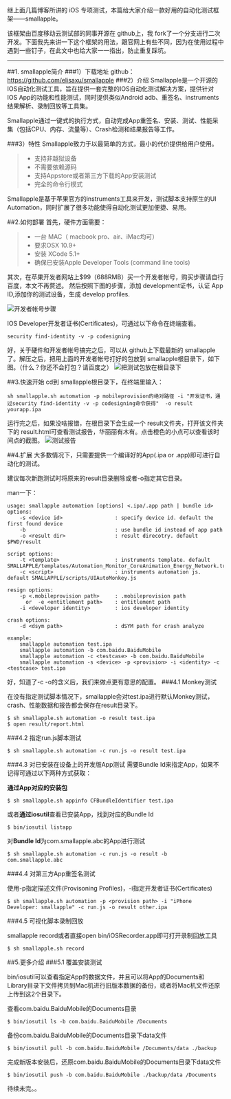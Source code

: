 继上面几篇博客所讲的 iOS 专项测试，本篇给大家介绍一款好用的自动化测试框架——smallapple。

该框架由百度移动云测试部的同事开源在 github上，我 fork了一个分支进行二次开发。下面我先来讲一下这个框架的用法，跟官网上有些不同，因为在使用过程中遇到一些钉子，在此文中也给大家一一指出，防止重复踩坑。


----------


##1. smallapple简介
###1）下载地址
github：https://github.com/elisaxu/smallapple
###2）介绍
Smallapple是一个开源的IOS自动化测试工具，旨在提供一套完整的IOS自动化测试解决方案，提供针对IOS App的功能和性能测试，同时提供类似Android adb、重签名、instruments结果解析、录制回放等工具集。

Smallapple通过一键式的执行方式，自动完成App重签名、安装、测试、性能采集（包括CPU、内存、流量等）、Crash检测和结果报告等工作。

###3）特性
Smallapple致力于以最简单的方式，最小的代价提供给用户使用。

>* 支持非越狱设备
>* 不需要依赖源码
>* 支持Appstore或者第三方下载的App安装测试
>* 完全的命令行模式

Smallapple是基于苹果官方的instruments工具来开发，测试脚本支持原生的UI Automation，同时扩展了很多功能使得自动化测试更加便捷、易用。

##2.如何部署
首先，硬件方面需要：
>* 一台 MAC（ macbook pro、air、iMac均可）
>* 要求OSX 10.9+
>* 安装 XCode 5.1+
>* 确保已安装Apple Developer Tools (command line tools)

其次，在苹果开发者网站上$99（688RMB）买一个开发者帐号，购买步骤请自行百度，本文不再赘述。
然后按照下图的步骤，添加 development证书，认证 App ID,添加你的测试设备，生成 develop profiles.

![开发者帐号步骤](http://img.blog.csdn.net/20150512220408011)

IOS Developer开发者证书(Certificates)，可通过以下命令在终端查看。
```
security find-identity -v -p codesigning
```

好，关于硬件和开发者帐号搞完之后，可以从 github上下载最新的 smallapple了。解压之后，把用上面的开发者帐号打好的包放到 smallapple根目录下，如下图。（什么？你还不会打包？请百度之）
![把测试包放在根目录下](http://img.blog.csdn.net/20150512221227976)

##3.快速开始
cd到 smallapple根目录下，在终端里输入：
```
sh smallapple.sh automation -p mobileprovision的绝对路径 -i "开发证书，通过security find-identity -v -p codesigning命令获得"  -o result yourapp.ipa
```
运行完之后，如果没啥报错，在根目录下会生成一个 result文件夹，打开该文件夹下的 result.html可查看测试报告，华丽丽有木有。点击橙色的小点可以查看该时间点的截图。
![测试报告](http://img.blog.csdn.net/20150512222338484)

##4.扩展
大多数情况下，只需要提供一个编译好的App(.ipa or .app)即可进行自动化的测试。

建议每次新跑测试时将原来的result目录删除或者-o指定其它目录。

man一下：
```
usage: smallapple automation [options] <.ipa/.app path | bundle id>
options:
    -s <device id>                 : specify device id. default the first found device
    -b                             : use bundle id instead of app path
    -o <result dir>                : result direcotry. default $PWD/result

script options:
    -t <template>                  : instruments template. default SMALLAPPLE/templates/Automation_Monitor_CoreAnimation_Energy_Network.tracetemplate
    -c <script>                    : instruments automation js. default SMALLAPPLE/scripts/UIAutoMonkey.js

resign options:
    -p <.mobileprovision path>     : .mobileprovision path
      or  -e <entitlement path>    : entitlement path
    -i <developer identity>        : ios developer identity

crash options:
    -d <dsym path>                 : dSYM path for crash analyze

example:
    smallapple automation test.ipa
    smallapple automation -b com.baidu.BaiduMobile
    smallapple automation -c <testcase> -b com.baidu.BaiduMobile
    smallapple automation -s <device> -p <provision> -i <identity> -c <testcase> test.ipa
```
好，知道了-c -o的含义后，我们来做点更有意思的配置。
###4.1 Monkey测试

在没有指定测试脚本情况下，smallapple会对test.ipa进行默认Monkey测试，crash、性能数据和报告都会保存在result目录下。
```
$ sh smallapple.sh automation -o result test.ipa
$ open result/report.html
```
###4.2 指定run.js脚本测试
```
$ sh smallapple.sh automation -c run.js -o result test.ipa
```
###4.3 对已安装在设备上的开发版App测试
需要Bundle Id来指定App，如果不记得可通过以下两种方式获取：

**通过App对应的安装包**
```
$ sh smallapple.sh appinfo CFBundleIdentifier test.ipa
```
或者**通过iosutil**查看已安装App，找到对应的Bundle Id
```
$ bin/iosutil listapp
```
对**Bundle Id**为com.smallapple.abc的App进行测试
```
$ sh smallapple.sh automation -c run.js -o result -b com.smallapple.abc
```
###4.4 对第三方App重签名测试

使用-p指定描述文件(Provisoning Profiles)，-i指定开发者证书(Certificates)
```
$ sh smallapple.sh automation -p <provision path> -i "iPhone Developer: smallapple" -c run.js -o result other.ipa
```
###4.5 可视化脚本录制回放

smallapple record或者直接open bin/iOSRecorder.app即可打开录制回放工具
```
$ sh smallapple.sh record
```
##5.更多介绍
###5.1 覆盖安装测试

bin/iosutil可以查看指定App的数据文件，并且可以将App的Documents和Library目录下文件拷贝到Mac机进行旧版本数据的备份，或者将Mac机文件还原上传到这2个目录下。

查看com.baidu.BaiduMobile的Documents目录
```
$ bin/iosutil ls -b com.baidu.BaiduMobile /Documents
```
备份com.baidu.BaiduMobile的Documents目录下data文件
```
$ bin/iosutil pull -b com.baidu.BaiduMobile /Documents/data ./backup
```
完成新版本安装后，还原com.baidu.BaiduMobile的Documents目录下data文件
```
$ bin/iosutil push -b com.baidu.BaiduMobile ./backup/data /Documents
```

待续未完。。